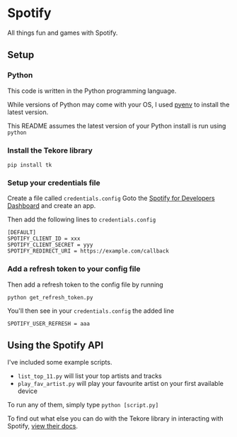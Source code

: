 # Spotify

All things fun and games with Spotify.

## Setup

### Python

This code is written in the Python programming language.

While versions of Python may come with your OS, I used [pyenv](https://github.com/pyenv/pyenv) to install the latest version.

This README assumes the latest version of your Python install is run using `python`

### Install the Tekore library

`pip install tk`

### Setup your credentials file

Create a file called `credentials.config`
Goto the [Spotify for Developers Dashboard](https://developer.spotify.com/dashboard/applications) and create an app.

Then add the following lines to `credentials.config`

```
[DEFAULT]
SPOTIFY_CLIENT_ID = xxx
SPOTIFY_CLIENT_SECRET = yyy
SPOTIFY_REDIRECT_URI = https://example.com/callback
```

### Add a refresh token to your config file

Then add a refresh token to the config file by running

`python get_refresh_token.py`

You'll then see in your `credentials.config` the added line

`SPOTIFY_USER_REFRESH = aaa`

## Using the Spotify API

I've included some example scripts.

- `list_top_11.py` will list your top artists and tracks
- `play_fav_artist.py` will play your favourite artist on your first available device

To run any of them, simply type `python [script.py]`

To find out what else you can do with the Tekore library in interacting with Spotify, [view their docs](https://tekore.readthedocs.io/en/stable/index.html).
